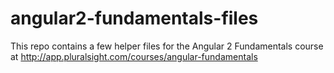 # angular2-fundamentals-files
This repo contains a few helper files for the Angular 2 Fundamentals course at http://app.pluralsight.com/courses/angular-fundamentals
